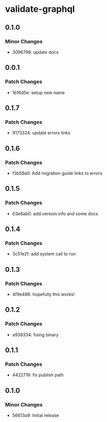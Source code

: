 # validate-graphql

## 0.1.0

### Minor Changes

- 3096798: update docs

## 0.0.1

### Patch Changes

- 1b16d5e: setup new name

## 0.1.7

### Patch Changes

- 9173324: update errors links

## 0.1.6

### Patch Changes

- f3b59a0: Add migration guide links to errors

## 0.1.5

### Patch Changes

- 03e6ab0: add version info and some docs

## 0.1.4

### Patch Changes

- 3c51e2f: add system call to run

## 0.1.3

### Patch Changes

- 4f9e486: hopefully this works!

## 0.1.2

### Patch Changes

- a939334: fixing binary

## 0.1.1

### Patch Changes

- 4422719: fix publish path

## 0.1.0

### Minor Changes

- 56613a9: Initial release
